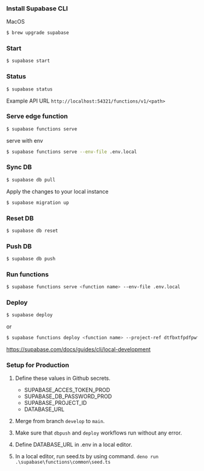### Install Supabase CLI

MacOS
```sh
$ brew upgrade supabase
```
### Start

```sh
$ supabase start
```

### Status

```sh
$ supabase status
```

Example API URL `http://localhost:54321/functions/v1/<path>`
    
### Serve edge function
```sh
$ supabase functions serve
```

serve with env

```sh
$ supabase functions serve --env-file .env.local
```

### Sync DB
```sh
$ supabase db pull
```

Apply the changes to your local instance
```sh
$ supabase migration up
```

### Reset DB
```sh
$ supabase db reset
```

### Push DB
```sh
$ supabase db push
```

### Run functions

```sh
$ supabase functions serve <function name> --env-file .env.local
```

### Deploy

```sh
$ supabase deploy
```
or
```sh
$ supabase functions deploy <function name> --project-ref dtfbxtfpdfpwflcjxttr
```

<!-- https://www.youtube.com/watch?v=l2KlzGrhB6w -->

https://supabase.com/docs/guides/cli/local-development

### Setup for Production
1. Define these values in Github secrets.
   - SUPABASE_ACCES_TOKEN_PROD
   - SUPABASE_DB_PASSWORD_PROD
   - SUPABASE_PROJECT_ID
   - DATABASE_URL

2. Merge from branch ```develop``` to ```main```.
3. Make sure that ```dbpush``` and ```deploy``` workflows run without any error.
4. Define DATABASE_URL in .env in a local editor.
5. In a local editor, run seed.ts by using command. ```deno run .\supabase\functions\common\seed.ts```
